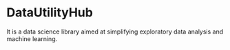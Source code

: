# DataUtilityHub
It is a data science library aimed at simplifying exploratory data analysis and machine learning.
